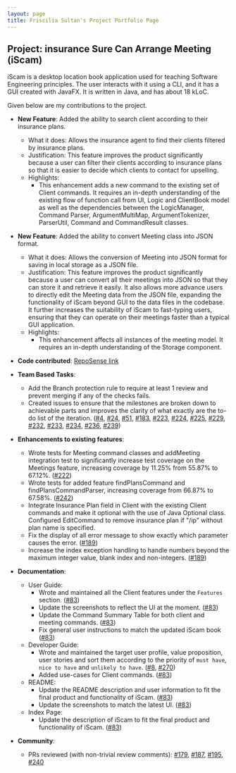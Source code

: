 ```yaml
---
layout: page
title: Friscilia Sultan's Project Portfolio Page
---
```

## Project: insurance Sure Can Arrange Meeting (iScam)

iScam is a desktop location book application used for teaching Software Engineering principles.
The user interacts with it using a CLI, and it has a GUI created with JavaFX. It is written in Java, and has about 18 kLoC.

Given below are my contributions to the project.

* **New Feature**: Added the ability to search client according to their insurance plans.
  * What it does: Allows the insurance agent to find their clients filtered by insurance plans.
  * Justification: This feature improves the product significantly because a user can filter their clients according to insurance plans
  so that it is easier to decide which clients to contact for upselling.
  * Highlights:
    * This enhancement adds a new command to the existing set of Client commands.
    It requires an in-depth understanding of the existing flow of function call from UI, Logic and ClientBook model
    as well as the dependencies between the LogicManager, Command Parser, ArgumentMultiMap, ArgumentTokenizer, ParserUtil,
    Command and CommandResult classes.

* **New Feature**: Added the ability to convert Meeting class into JSON format.
  * What it does: Allows the conversion of Meeting into JSON format for saving in local storage as a JSON file.
  * Justification: This feature improves the product significantly because a user can convert all their meetings into JSON
  so that they can store it and retrieve it easily. It also allows more advance users to directly edit the Meeting data from the JSON file,
  expanding the functionality of iScam beyond GUI to the data files in the codebase.
  It further increases the suitability of iScam to fast-typing users, ensuring that they can operate on their meetings faster than a typical GUI application.
  * Highlights:
    * This enhancement affects all instances of the meeting model. It requires an in-depth understanding of the Storage component.

* **Code contributed**: [RepoSense link](https://nus-cs2103-ay2021s2.github.io/tp-dashboard/?search=frisciliasultan&sort=totalCommits%20dsc&sortWithin=totalCommits%20dsc&timeframe=commit&mergegroup=&groupSelect=groupByRepos&breakdown=true&checkedFileTypes=docs~functional-code~test-code~other&since=2021-02-19&tabOpen=true&tabType=zoom&zA=frisciliasultan&zR=AY2021S2-CS2103-W17-4%2Ftp%5Bmaster%5D&zACS=227.62426822778073&zS=2021-02-19&zFS=&zU=2021-04-10&zMG=false&zFTF=commit&zFGS=groupByRepos&zFR=false)

* **Team Based Tasks**:
  * Add the Branch protection rule to require at least 1 review and prevent merging if any of the checks fails.
  * Created issues to ensure that the milestones are broken down to achievable parts and improves the clarity of what exactly are the to-do list of the iteration. ([\#4](https://github.com/AY2021S2-CS2103-W17-4/tp/issues/4),
  [\#24](https://github.com/AY2021S2-CS2103-W17-4/tp/issues/24), [\#51](https://github.com/AY2021S2-CS2103-W17-4/tp/issues/51), [\#183](https://github.com/AY2021S2-CS2103-W17-4/tp/issues/183), [\#223](https://github.com/AY2021S2-CS2103-W17-4/tp/issues/223),
  [\#224](https://github.com/AY2021S2-CS2103-W17-4/tp/issues/224), [\#225](https://github.com/AY2021S2-CS2103-W17-4/tp/issues/225), [\#229](https://github.com/AY2021S2-CS2103-W17-4/tp/issues/229),
  [\#232](https://github.com/AY2021S2-CS2103-W17-4/tp/issues/232), [\#233](https://github.com/AY2021S2-CS2103-W17-4/tp/issues/233), [\#234](https://github.com/AY2021S2-CS2103-W17-4/tp/issues/234),
  [\#236](https://github.com/AY2021S2-CS2103-W17-4/tp/issues/236), [\#239](https://github.com/AY2021S2-CS2103-W17-4/tp/issues/239))

* **Enhancements to existing features**:
  * Wrote tests for Meeting command classes and addMeeting integration test to significantly increase test coverage on the Meetings feature,
  increasing coverage by 11.25% from 55.87% to 67.12%. ([\#222](https://github.com/AY2021S2-CS2103-W17-4/tp/pull/222))
  * Wrote tests for added feature findPlansCommand and findPlansCommandParser, increasing coverage from 66.87% to 67.58%. ([\#242](https://github.com/AY2021S2-CS2103-W17-4/tp/pull/222))
  * Integrate Insurance Plan field in Client with the existing Client commands and make it optional with the use of Java Optional class.
  Configured EditCommand to remove insurance plan if "/ip" without plan name is specified.
  * Fix the display of all error message to show exactly which parameter causes the error. ([\#189](https://github.com/AY2021S2-CS2103-W17-4/tp/pull/189))
  * Increase the index exception handling to handle numbers beyond the maximum integer value, blank index and non-integers. ([\#189](https://github.com/AY2021S2-CS2103-W17-4/tp/pull/189))

* **Documentation**:
  * User Guide:
    * Wrote and maintained all the Client features under the `Features` section. ([\#83](https://github.com/AY2021S2-CS2103-W17-4/tp/pull/83))
    * Update the screenshots to reflect the UI at the moment. ([\#83](https://github.com/AY2021S2-CS2103-W17-4/tp/pull/83))
    * Update the Command Summary Table for both client and meeting commands. ([\#83](https://github.com/AY2021S2-CS2103-W17-4/tp/pull/83))
    * Fix general user instructions to match the updated iScam book ([\#83](https://github.com/AY2021S2-CS2103-W17-4/tp/pull/83))
  * Developer Guide:
    * Wrote and maintained the target user profile, value proposition, user stories and sort them according to the priority of `must have`, `nice to have` and `unlikely to have`. ([\#8](https://github.com/AY2021S2-CS2103-W17-4/tp/pull/8), [\#270](https://github.com/AY2021S2-CS2103-W17-4/tp/pull/270))
    * Added use-cases for Client commands. ([\#83](https://github.com/AY2021S2-CS2103-W17-4/tp/pull/83))
  * README:
    * Update the README description and user information to fit the final product and functionality of iScam. ([\#83](https://github.com/AY2021S2-CS2103-W17-4/tp/pull/83))
    * Update the screenshots to match the latest UI. ([\#83](https://github.com/AY2021S2-CS2103-W17-4/tp/pull/83))
  * Index Page:
    * Update the description of iScam to fit the final product and functionality of iScam. ([\#83](https://github.com/AY2021S2-CS2103-W17-4/tp/pull/83))

* **Community**:
  * PRs reviewed (with non-trivial review comments): [\#179](https://github.com/AY2021S2-CS2103-W17-4/tp/pull/179), [\#187](https://github.com/AY2021S2-CS2103-W17-4/tp/pull/187), [\#195](https://github.com/AY2021S2-CS2103-W17-4/tp/pull/195), [\#240](https://github.com/AY2021S2-CS2103-W17-4/tp/pull/240)
